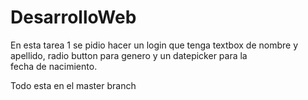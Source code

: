 # DesarrolloWeb

En esta tarea 1 se pidio hacer un login que tenga textbox de nombre y apellido, radio button para genero y un datepicker para la fecha de nacimiento.

Todo esta en el master branch
